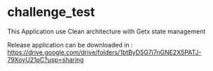 # challenge_test

This Application use Clean architecture with Getx state management

Release application can be downloaded in : https://drive.google.com/drive/folders/1btByD5G7i7nGNE2X5PATJ-79XoyU21pC?usp=sharing
